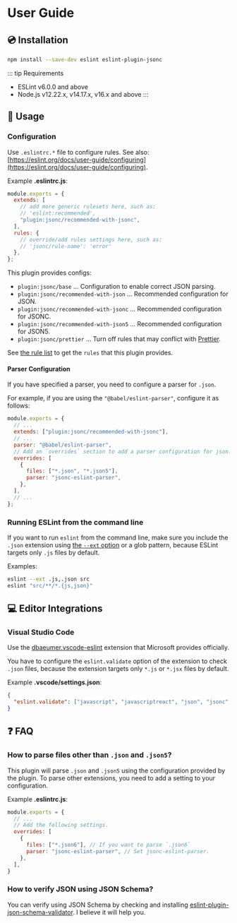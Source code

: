 # User Guide

## :cd: Installation

```bash
npm install --save-dev eslint eslint-plugin-jsonc
```

::: tip Requirements

- ESLint v6.0.0 and above
- Node.js v12.22.x, v14.17.x, v16.x and above
:::

## :book: Usage

<!--USAGE_GUIDE_START-->

### Configuration

Use `.eslintrc.*` file to configure rules. See also: [https://eslint.org/docs/user-guide/configuring](https://eslint.org/docs/user-guide/configuring).

Example **.eslintrc.js**:

```js
module.exports = {
  extends: [
    // add more generic rulesets here, such as:
    // 'eslint:recommended',
    "plugin:jsonc/recommended-with-jsonc",
  ],
  rules: {
    // override/add rules settings here, such as:
    // 'jsonc/rule-name': 'error'
  },
};
```

This plugin provides configs:

- `plugin:jsonc/base` ... Configuration to enable correct JSON parsing.
- `plugin:jsonc/recommended-with-json` ... Recommended configuration for JSON.
- `plugin:jsonc/recommended-with-jsonc` ... Recommended configuration for JSONC.
- `plugin:jsonc/recommended-with-json5` ... Recommended configuration for JSON5.
- `plugin:jsonc/prettier` ... Turn off rules that may conflict with [Prettier](https://prettier.io/).

See [the rule list](../rules/README.md) to get the `rules` that this plugin provides.

#### Parser Configuration

If you have specified a parser, you need to configure a parser for `.json`.

For example, if you are using the `"@babel/eslint-parser"`, configure it as follows:

```js
module.exports = {
  // ...
  extends: ["plugin:jsonc/recommended-with-jsonc"],
  // ...
  parser: "@babel/eslint-parser",
  // Add an `overrides` section to add a parser configuration for json.
  overrides: [
    {
      files: ["*.json", "*.json5"],
      parser: "jsonc-eslint-parser",
    },
  ],
  // ...
};
```

### Running ESLint from the command line

If you want to run `eslint` from the command line, make sure you include the `.json` extension using [the `--ext` option](https://eslint.org/docs/user-guide/configuring#specifying-file-extensions-to-lint) or a glob pattern, because ESLint targets only `.js` files by default.

Examples:

```bash
eslint --ext .js,.json src
eslint "src/**/*.{js,json}"
```

## :computer: Editor Integrations

### Visual Studio Code

Use the [dbaeumer.vscode-eslint](https://marketplace.visualstudio.com/items?itemName=dbaeumer.vscode-eslint) extension that Microsoft provides officially.

You have to configure the `eslint.validate` option of the extension to check `.json` files, because the extension targets only `*.js` or `*.jsx` files by default.

Example **.vscode/settings.json**:

```json
{
  "eslint.validate": ["javascript", "javascriptreact", "json", "jsonc", "json5"]
}
```

<!--USAGE_GUIDE_END-->

## :question: FAQ

### How to parse files other than `.json` and `.json5`?

This plugin will parse `.json` and `.json5` using the configuration provided by the plugin.
To parse other extensions, you need to add a setting to your configuration.

Example **.eslintrc.js**:

```js
module.exports = {
  // ...
  // Add the following settings.
  overrides: [
    {
      files: ["*.json6"], // If you want to parse `.json6`
      parser: "jsonc-eslint-parser", // Set jsonc-eslint-parser.
    },
  ],
}
```

### How to verify JSON using JSON Schema?

You can verify using JSON Schema by checking and installing [eslint-plugin-json-schema-validator]. I believe it will help you.

[eslint-plugin-json-schema-validator]: https://github.com/ota-meshi/eslint-plugin-json-schema-validator
